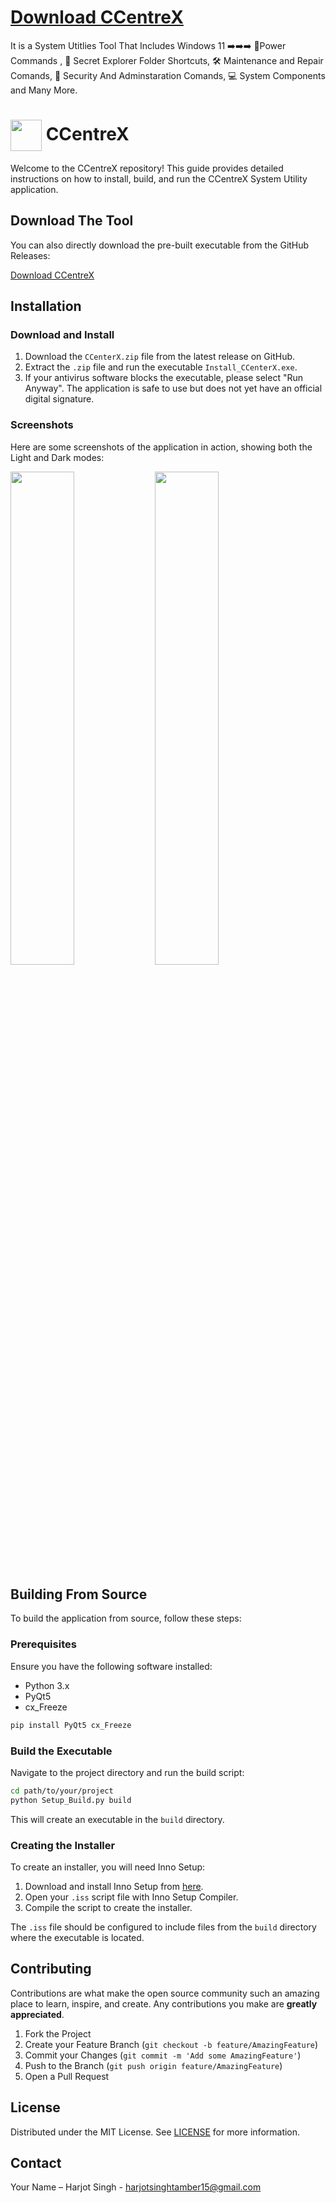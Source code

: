 # [Download CCentreX](https://github.com/Harjot-15/CCentreX/releases/tag/v2.1)
It is a System Utitlies Tool That Includes   Windows 11  ➡️➡️➡️ 🔋Power Commands , 📁 Secret Explorer Folder Shortcuts, 🛠️ Maintenance and Repair Comands, 🔐 Security And Adminstaration Comands, 💻 System Components and Many More.


# <img src="https://raw.githubusercontent.com/Harjot-15/CCentreX/main/Build%20Tools/H.ico" width="50" style="vertical-align: middle;" /> CCentreX

Welcome to the CCentreX repository! This guide provides detailed instructions on how to install, build, and run the CCentreX System Utility application.

## Download The Tool

You can also directly download the pre-built executable from the GitHub Releases:

[Download CCentreX](https://github.com/Harjot-15/CCentreX/releases/tag/v2.1)

## Installation

### Download and Install

1. Download the `CCenterX.zip` file from the latest release on GitHub.
2. Extract the `.zip` file and run the executable `Install_CCenterX.exe`.
3. If your antivirus software blocks the executable, please select "Run Anyway". The application is safe to use but does not yet have an official digital signature.

### Screenshots

Here are some screenshots of the application in action, showing both the Light and Dark modes:

<p float="left">
  <img src="https://github.com/Harjot-15/CCentreX/blob/a054ed4942bef82f8f0cec7f9a92eebdc8f506d0/Images/Dark%20Mode.png" width="45%" />
  <img src="https://github.com/Harjot-15/CCentreX/blob/a054ed4942bef82f8f0cec7f9a92eebdc8f506d0/Images/Light%20Mode.png" width="45%" /> 
</p>


## Building From Source

To build the application from source, follow these steps:

### Prerequisites

Ensure you have the following software installed:
- Python 3.x
- PyQt5
- cx_Freeze

```bash
pip install PyQt5 cx_Freeze
```

### Build the Executable

Navigate to the project directory and run the build script:

```bash
cd path/to/your/project
python Setup_Build.py build
```

This will create an executable in the `build` directory.

### Creating the Installer

To create an installer, you will need Inno Setup:

1. Download and install Inno Setup from [here](https://jrsoftware.org/isdl.php).
2. Open your `.iss` script file with Inno Setup Compiler.
3. Compile the script to create the installer.

The `.iss` file should be configured to include files from the `build` directory where the executable is located.


## Contributing

Contributions are what make the open source community such an amazing place to learn, inspire, and create. Any contributions you make are **greatly appreciated**.

1. Fork the Project
2. Create your Feature Branch (`git checkout -b feature/AmazingFeature`)
3. Commit your Changes (`git commit -m 'Add some AmazingFeature'`)
4. Push to the Branch (`git push origin feature/AmazingFeature`)
5. Open a Pull Request

## License

Distributed under the MIT License. See [LICENSE](https://github.com/Harjot-15/CCentreX/blob/main/LICENSE) for more information. 

## Contact

Your Name – Harjot Singh - harjotsinghtamber15@gmail.com

